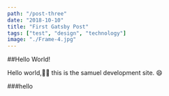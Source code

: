 ```yaml
---
path: "/post-three"
date: "2018-10-10"
title: "First Gatsby Post"
tags: ["test", "design", "technology"]
image: "./Frame-4.jpg"
---
```


##Hello World!

Hello world,✌🏻 this is the samuel development site. :smile: 

###hello